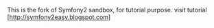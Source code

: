 This is the fork of Symfony2 sandbox, for tutorial purpose.
visit tutorial [http://symfony2easy.blogspot.com]
